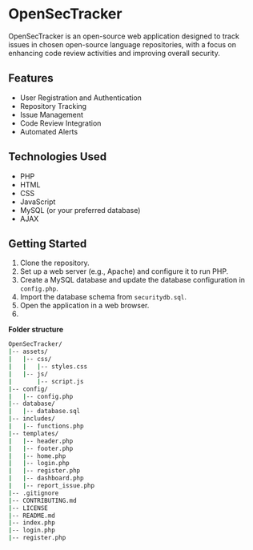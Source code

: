 # OpenSecTracker

OpenSecTracker is an open-source web application designed to track issues in chosen open-source language repositories, with a focus on enhancing code review activities and improving overall security.

## Features
- User Registration and Authentication
- Repository Tracking
- Issue Management
- Code Review Integration
- Automated Alerts

## Technologies Used
- PHP
- HTML
- CSS
- JavaScript
- MySQL (or your preferred database)
- AJAX

## Getting Started
1. Clone the repository.
2. Set up a web server (e.g., Apache) and configure it to run PHP.
3. Create a MySQL database and update the database configuration in `config.php`.
4. Import the database schema from `securitydb.sql`.
5. Open the application in a web browser.
6. 

**Folder structure**
```bash
OpenSecTracker/
|-- assets/
|   |-- css/
|   |   |-- styles.css
|   |-- js/
|       |-- script.js
|-- config/
|   |-- config.php
|-- database/
|   |-- database.sql
|-- includes/
|   |-- functions.php
|-- templates/
|   |-- header.php
|   |-- footer.php
|   |-- home.php
|   |-- login.php
|   |-- register.php
|   |-- dashboard.php
|   |-- report_issue.php
|-- .gitignore
|-- CONTRIBUTING.md
|-- LICENSE
|-- README.md
|-- index.php
|-- login.php
|-- register.php

```